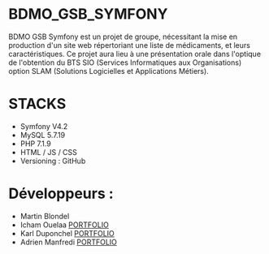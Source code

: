 # BDMO_GSB_SYMFONY

BDMO GSB Symfony est un projet de groupe, nécessitant la mise en production d'un site web répertoriant une liste de médicaments, et leurs caractéristiques.
Ce projet aura lieu à une présentation orale dans l'optique de l'obtention du BTS SIO (Services Informatiques aux Organisations) option SLAM (Solutions Logicielles et Applications Métiers).

# STACKS
- Symfony V4.2
- MySQL 5.7.19
- PHP 7.1.9
- HTML / JS / CSS
- Versioning : GitHub

# Développeurs :
- Martin Blondel
- Icham Ouelaa [PORTFOLIO](https://ichamouelaa2.wixsite.com/monportfolio)
- Karl Duponchel [PORTFOLIO](https://karldup76.wixsite.com/accueil)
- Adrien Manfredi [PORTFOLIO](https://adrmanfredi.wixsite.com/portfolio)

